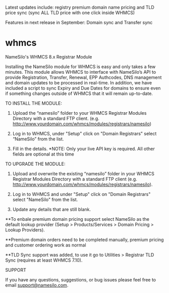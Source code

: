 Latest updates include: registry premium domain name pricing and TLD price sync (sync ALL TLD price with one click inside WHMCS)

Features in next release in September: Domain sync and Transfer sync

# whmcs
NameSilo's WHMCS 8.x Registrar Module

Installing the NameSilo module for WHMCS is easy and only takes a few minutes. This module allows WHMCS to
interface with NameSilo’s API to provide Registration, Transfer, Renewal, EPP Authcodes, DNS management and
domain updates to be processed in real-time. In addition, we have included a script to sync Expiry and Due Dates
for domains to ensure even if something changes outside of WHMCS that it will remain up-to-date.



TO INSTALL THE MODULE:

1. Upload the “namesilo” folder to your WHMCS Registrar Modules Directory with a standard FTP client.
(e.g. http://www.yourdomain.com/whmcs/modules/registrars/namesilo)

2. Log in to WHMCS, under "Setup" click on "Domain Registrars" select “NameSilo” from the list.

3. Fill in the details. *NOTE: Only your live API key is required. All other fields are optional at this time



TO UPGRADE THE MODULE:

1. Upload and overwrite the existing “namesilo” folder in your WHMCS Registrar Modules Directory with a
standard FTP client (e.g. http://www.yourdomain.com/whmcs/modules/registrars/namesilo).

2. Log in to WHMCS and under "Setup" click on "Domain Registrars" select "NameSilo" from the list.

3. Update any details that are still blank.


**To enbale premium domain pricing support select NameSilo as the default lookup provider (Setup > Products/Services > Domain Pricing > Lookup Providers).

**Premium domain orders need to be completed manually, premium pricing and customer ordering work as normal

**TLD Sync support was added, to use it go to Utilities > Registrar TLD Sync (requires at least WHMCS 7.10).


SUPPORT

If you have any questions, suggestions, or bug issues please feel free to email support@namesilo.com.
